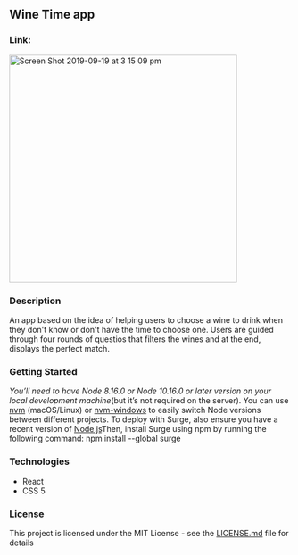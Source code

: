 ## Wine Time app
### Link: []()  
<img width="408" alt="Screen Shot 2019-09-19 at 3 15 09 pm" src="https://user-images.githubusercontent.com/45111486/65215556-415b8080-daf1-11e9-906c-aa1e9f618f3d.png">

### Description  
An app based on the idea of helping users to choose a wine to drink when they don't know or don't have the time to choose one. Users are guided through four rounds of questios that filters the wines and at the end, displays the perfect match.

### Getting Started
*You’ll need to have Node 8.16.0 or Node 10.16.0 or later version on your local development machine*(but it’s not required on the server). You can use [nvm](https://github.com/creationix/nvm#installation) (macOS/Linux) or [nvm-windows](https://github.com/coreybutler/nvm-windows#node-version-manager-nvm-for-windows) to easily switch Node versions between different projects.
To deploy with Surge, also ensure you have a recent version of [Node.js](http://nodejs.org/)Then, install Surge using npm by running the following command:
npm install --global surge

### Technologies
* React
* CSS 5

### License
This project is licensed under the MIT License - see the [LICENSE.md](https://github.com/deniseddi/wine_app/blob/master/LICENSE.md) file for details


